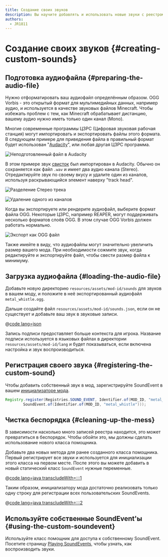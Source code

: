 ```yaml
---
title: Создание своих звуков
description: Вы научите добавлять и использовать новые звуки с реестром.
authors:
  - JR1811
---
```


# Создание своих звуков {#creating-custom-sounds}

## Подготовка аудиофайла {#preparing-the-audio-file}

Нужно отформатировать ваш аудиофайл определённым образом. OGG Vorbis - это открытый формат для мультимедийных данных, например аудио, и используется в качестве звуковых файлов Minecraft. Чтобы избежать проблем с тем, как Minecraft обрабатывает дистанцию, вашему аудио нужно иметь только один канал (Mono).

Многие современные программы ЦЗРС (Цифровая звуковая рабочая станция) могут импортировать и экспортировать файлы этого формата. В следующем примере для приведения файла в правильный формат будет использован "[Audacity](https://www.audacityteam.org/)", или любая другая ЦЗРС программа.

![Неподготовленный файл в Audacity](/assets/develop/sounds/custom_sounds_0.png)

В этом примере звук [свисток](https://freesound.org/people/strongbot/sounds/568995/) был импортирован в Audacity. Обычно он сохраняется как файл `.wav` и имеет два аудио канала (Stereo). Отредактируйте звук по своему вкусу и удалите один из каналов, используя раскрывающийся элемент наверху "track head".

![Разделение Стерео трека](/assets/develop/sounds/custom_sounds_1.png)

![Удаление одного из каналов](/assets/develop/sounds/custom_sounds_2.png)

Когда вы экспортируете или рендерите аудиофайл, выберите формат файла OGG. Некоторые ЦЗРС, например REAPER, могут поддерживать несколько форматов слоёв OGG. В этом случае OGG Vorbis должен работать нормально.

![Экспорт как OGG файл](/assets/develop/sounds/custom_sounds_3.png)

Также имейте в виду, что аудиофайлы могут значительно увеличить размер вашего мода. При необходимости сожмите звук, когда редактируйте и экспортируйте файл, чтобы свести размер файла к минимуму.

## Загрузка аудиофайла {#loading-the-audio-file}

Добавьте новую директорию `resources/assets/mod-id/sounds` для звуков в вашем моду, и положите в неё экспортированный аудиофайл `metal_whistle.ogg`.

Дальше создайте файл `resources/assets/mod-id/sounds.json`, если он не существует и добавьте ваш звук в звуковые записи.

@[code lang=json](@/reference/latest/src/main/resources/assets/fabric-docs-reference/sounds.json)

Запись подписи предоставляет больше контекста для игрока. Название подписи используется в языковых файлах в директории `resources/assets/mod-id/lang` и будет показываться, если включена настройка и звук воспроизводиться.

## Регистрация своего звука {#registering-the-custom-sound}

Чтобы добавить собственный звук в мод, зарегистрируйте SoundEvent в вашем [инициализаторе мода](./getting-started/project-structure#entrypoints).

```java
Registry.register(Registries.SOUND_EVENT, Identifier.of(MOD_ID, "metal_whistle"),
        SoundEvent.of(Identifier.of(MOD_ID, "metal_whistle")));
```

## Чистка беспорядка {#cleaning-up-the-mess}

В зависимости насколько много записей реестра находится, это может превратиться в беспорядок. Чтобы обойти это, мы должны сделать использование нового класса помощника.

Добавьте два новых метода для ранее созданного класса помощника. Первый регистрирует все звуки и используется для инициализации этого класса на первом месте. После этого вы можете добавить в новый статический класс `SoundEvent` нужные переменные.

@[code lang=java transcludeWith=:::1](@/reference/latest/src/main/java/com/example/docs/sound/CustomSounds.java)

Таким образом, инициализатору мода достаточно реализовать только одну строку для регистрации всех пользовательских SoundEvents.

@[code lang=java transcludeWith=:::2](@/reference/latest/src/main/java/com/example/docs/sound/FabricDocsReferenceSounds.java)

## Используйте собственные SoundEvent'ы {#using-the-custom-soundevent}

Используйте класс помощник для доступа к собственному SoundEvent. Посетите страницу [Playing SoundEvents](./using-sounds), чтобы узнать, как воспроизводить звуки.
